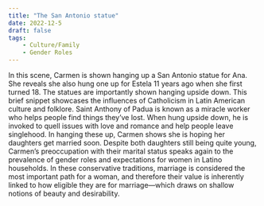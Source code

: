 ```yaml
---
title: "The San Antonio statue"
date: 2022-12-5
draft: false
tags:
    - Culture/Family
    - Gender Roles
---
```


In this scene, Carmen is shown hanging up a San Antonio statue for Ana. She reveals she also hung one up for Estela 11 years ago when she first turned 18. The statues are importantly shown hanging upside down. This brief snippet showcases the influences of Catholicism in Latin American culture and folklore. Saint Anthony of Padua is known as a miracle worker who helps people find things they’ve lost. When hung upside down, he is invoked to quell issues with love and romance and help people leave singlehood. In hanging these up, Carmen shows she is hoping her daughters get married soon. Despite both daughters still being quite young, Carmen’s preoccupation with their marital status speaks again to the prevalence of gender roles and expectations for women in Latino households. In these conservative traditions, marriage is considered the most important path for a woman, and therefore their value is inherently linked to how eligible they are for marriage—which draws on shallow notions of beauty and desirability. 
